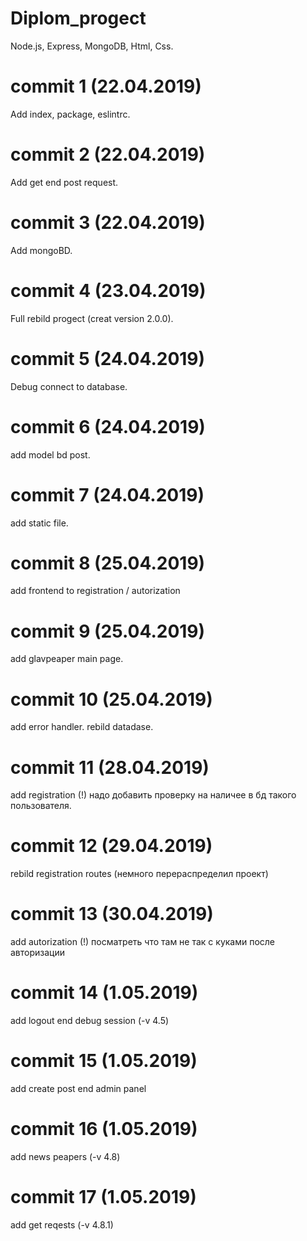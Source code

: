 # Diplom_progect
Node.js, Express, MongoDB, Html, Css.

# commit 1 (22.04.2019)
Add index, package, eslintrc.

# commit 2 (22.04.2019)
Add get end post request.

# commit 3 (22.04.2019)
Add mongoBD.

# commit 4 (23.04.2019)
Full rebild progect (creat version 2.0.0).

# commit 5 (24.04.2019)
Debug connect to database.

# commit 6 (24.04.2019)
add model bd post.

# commit 7 (24.04.2019)
add static file.

# commit 8 (25.04.2019)
add frontend to registration / autorization

# commit 9 (25.04.2019)
add glavpeaper main page.

# commit 10 (25.04.2019)
add error handler. rebild datadase.

# commit 11 (28.04.2019)
add registration (!) надо добавить проверку на наличее в бд такого пользователя.

# commit 12 (29.04.2019)
rebild registration routes (немного перераспределил проект)

# commit 13 (30.04.2019)
add autorization (!) посматреть что там не так с куками после авторизации

# commit 14 (1.05.2019)
add logout end debug session (-v 4.5)

# commit 15 (1.05.2019)
add create post end admin panel

# commit 16 (1.05.2019)
add news peapers (-v 4.8)

# commit 17 (1.05.2019)
add get reqests (-v 4.8.1)